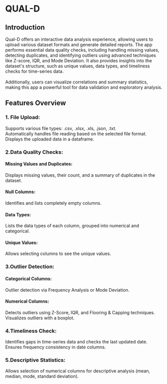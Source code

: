 # QUAL-D

## Introduction

Qual-D offers an interactive data analysis experience, allowing users to upload various dataset formats and generate detailed reports. The app performs essential data quality checks, including handling missing values, detecting duplicates, and identifying outliers using advanced techniques like Z-score, IQR, and Mode Deviation. It also provides insights into the dataset's structure, such as unique values, data types, and timeliness checks for time-series data.
    <br><br>  Additionally, users can visualize correlations and summary statistics, making this app a powerful tool for data validation and exploratory analysis.

## Features Overview
### 1. File Upload:

Supports various file types: .csv, .xlsx, .xls, .json, .txt.<br>
Automatically handles file reading based on the selected file format.<br>
Displays the uploaded data in a dataframe.<br>

### 2.Data Quality Checks:

#### Missing Values and Duplicates:
Displays missing values, their count, and a summary of duplicates in the dataset.<br>
#### Null Columns:
Identifies and lists completely empty columns.<br>
#### Data Types:
Lists the data types of each column, grouped into numerical and categorical.<br>
#### Unique Values:
Allows selecting columns to see the unique values.<br>

### 3.Outlier Detection:

#### Categorical Columns:
Outlier detection via Frequency Analysis or Mode Deviation.<br>
#### Numerical Columns:
Detects outliers using Z-Score, IQR, and Flooring & Capping techniques.<br>
Visualizes outliers with a boxplot.

### 4.Timeliness Check:

Identifies gaps in time-series data and checks the last updated date.<br>
Ensures frequency consistency in date columns.
### 5.Descriptive Statistics:

Allows selection of numerical columns for descriptive analysis (mean, median, mode, standard deviation).
